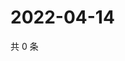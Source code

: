 # 2022-04-14

共 0 条

<!-- BEGIN WEIBO -->
<!-- 最后更新时间 Thu Apr 14 2022 09:04:44 GMT+0800 (China Standard Time) -->

<!-- END WEIBO -->
